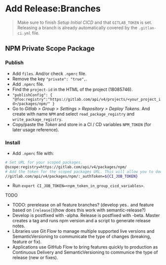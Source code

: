 # Add Release:Branches

> Make sure to finish *Setup Initial CICD* and that `GITLAB_TOKEN` is set.
> Releasing a branch is already automatically covered by the `.gitlan-ci.yml` file.

## NPM Private Scope Package

### Publish

- Add `files`. And/or check `.npmrc` file.
- Remove the key `"private": "true",`.
- Add `.npmrc` file.
- Find the `project-id` in the HTML of the project (18085746).
- `"publishConfig": { "@foo:registry":"https://gitlab.com/api/v4/projects/<your_project_id>/packages/npm/" }`
- Go to *Gitlab > Group > Settings > Repository > Deploy Tokens*. And create with name `NPM` and select `read_package_registry` and `write_package_registry`.
- Copy/paste the *Token* and store in a CI / CD variables `NPM_TOKEN` (for later usage reference).

### Install

- Add `.npmrc` file with:
```bash
# Set URL for your scoped packages.
@scope:registry=https://gitlab.com/api/v4/packages/npm/
# Add the token for the scoped packages URL. This will allow you to download
//gitlab.com/api/v4/packages/npm/:_authToken=${CI_JOB_TOKEN}
```
- Run `export CI_JOB_TOKEN=<npm_token_in_group_cicd_variables>`.


TODO
- TODO: prerelease on all feature branches? (develop yes.. and feature based on `[release]`)(how does this work with semantic-release?)
- Develop is postfixed with -alpha. Release is postfixed with -beta. Master creates a tag and runs npm version and a script to generate release notes.
- Libraries use Git Flow to manage multiple supported live versions and SemanticVersioning to communicate the type of changes (breaking, feature or fix).
- Applications use GitHub Flow to bring features quickly to production as Continuous Delivery and SemanticVersioning to communice the type of release (new or fixes).

